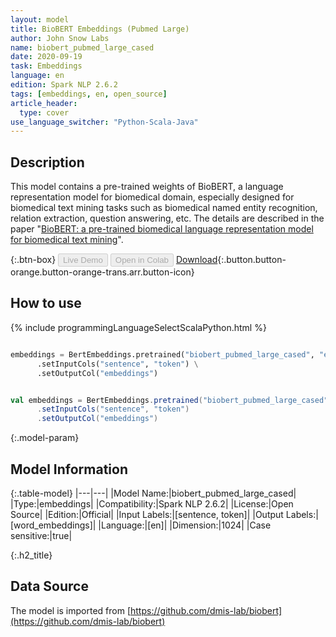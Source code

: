 ```yaml
---
layout: model
title: BioBERT Embeddings (Pubmed Large)
author: John Snow Labs
name: biobert_pubmed_large_cased
date: 2020-09-19
task: Embeddings
language: en
edition: Spark NLP 2.6.2
tags: [embeddings, en, open_source]
article_header:
  type: cover
use_language_switcher: "Python-Scala-Java"
---
```


## Description
This model contains a pre-trained weights of BioBERT, a language representation model for biomedical domain, especially designed for biomedical text mining tasks such as biomedical named entity recognition, relation extraction, question answering, etc. The details are described in the paper "[BioBERT: a pre-trained biomedical language representation model for biomedical text mining](https://arxiv.org/abs/1901.08746)".

{:.btn-box}
<button class="button button-orange" disabled>Live Demo</button>
<button class="button button-orange" disabled>Open in Colab</button>
[Download](https://s3.amazonaws.com/auxdata.johnsnowlabs.com/public/models/biobert_pubmed_large_cased_en_2.6.2_2.4_1600529365263.zip){:.button.button-orange.button-orange-trans.arr.button-icon}

## How to use

<div class="tabs-box" markdown="1">

{% include programmingLanguageSelectScalaPython.html %}

```python

embeddings = BertEmbeddings.pretrained("biobert_pubmed_large_cased", "en") \
      .setInputCols("sentence", "token") \
      .setOutputCol("embeddings")
```

```scala

val embeddings = BertEmbeddings.pretrained("biobert_pubmed_large_cased", "en")
      .setInputCols("sentence", "token")
      .setOutputCol("embeddings")
```

</div>

{:.model-param}
## Model Information

{:.table-model}
|---|---|
|Model Name:|biobert_pubmed_large_cased|
|Type:|embeddings|
|Compatibility:|Spark NLP 2.6.2|
|License:|Open Source|
|Edition:|Official|
|Input Labels:|[sentence, token]|
|Output Labels:|[word_embeddings]|
|Language:|[en]|
|Dimension:|1024|
|Case sensitive:|true|

{:.h2_title}
## Data Source
The model is imported from [https://github.com/dmis-lab/biobert](https://github.com/dmis-lab/biobert)
